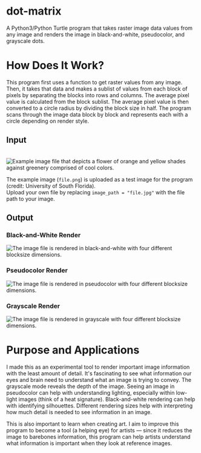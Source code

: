 # dot-matrix
A Python3/Python Turtle program that takes raster image data values from any image and renders the image in black-and-white, pseudocolor, and grayscale dots.

# How Does It Work?
This program first uses a function to get raster values from any image. Then, it takes that data and makes a sublist of values from each block of pixels by separating the blocks into rows and columns. The average pixel value is calculated from the block sublist. The average pixel value is then converted to a circle radius by dividing the block size in half. The program scans through the image data block by block and represents each with a circle depending on render style. 

## Input
&emsp; &emsp; &emsp; &emsp; &emsp; &nbsp; &nbsp; ![Example image file that depicts a flower of orange and yellow shades against greenery comprised of cool colors.](https://github.com/user-attachments/assets/843ec35d-8b95-4ac3-ad30-d03bec91c530)

The example image (`file.png`) is uploaded as a test image for the program (credit: University of South Florida). <br />Upload your own file by replacing `image_path = "file.jpg"` with the file path to your image.


## Output
### Black-and-White Render
![The image file is rendered in black-and-white with four different blocksize dimensions.](https://github.com/user-attachments/assets/43ebb64f-aa4c-4ea8-8e80-4a7d165f7044)

### Pseudocolor Render
![The image file is rendered in pseudocolor with four different blocksize dimensions.](https://github.com/user-attachments/assets/c793d4e0-75dc-4c3d-a1cb-4ed67e08875b)

### Grayscale Render
![The image file is rendered in grayscale with four different blocksize dimensions.](https://github.com/user-attachments/assets/12f5c3a9-a578-47d1-912b-0954d62c9650)

# Purpose and Applications
I made this as an experimental tool to render important image information with the least amount of detail. It's fascinating to see what information our eyes and brain need to understand what an image is trying to convey. 
The grayscale mode reveals the depth of the image. Seeing an image in pseudocolor can help with understanding lighting, especially within low-light images (think of a heat signature). Black-and-white rendering can help with identifying silhouettes. Different rendering sizes help with interpreting how much detail is needed to see information in an image. <br />

This is also important to learn when creating art. I aim to improve this program to become a tool (a helping eye) for artists — since it reduces the image to barebones information, this program can help artists understand what information is important when they look at reference images.
